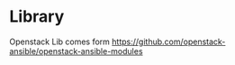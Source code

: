 Library
================
Openstack Lib comes form https://github.com/openstack-ansible/openstack-ansible-modules
